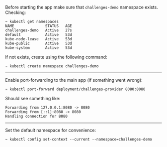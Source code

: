 Before starting the app make sure that `challenges-demo` namespace exists. Checking:

```shell
~ kubectl get namespaces
NAME              STATUS   AGE
challenges-demo   Active   27s
default           Active   53d
kube-node-lease   Active   53d
kube-public       Active   53d
kube-system       Active   53d
```

If not exists, create using the following command: 

```shell
~ kubectl create namespace challenges-demo
```

---

Enable port-forwarding to the main app (if something went wrong):

```shell
~ kubectl port-forward deployment/challenges-provider 8080:8080
```

Should see something like: 

```shell
Forwarding from 127.0.0.1:8080 -> 8080
Forwarding from [::1]:8080 -> 8080
Handling connection for 8080
```

---

Set the default namespace for convenience:

```shell
~ kubectl config set-context --current --namespace=challenges-demo
```